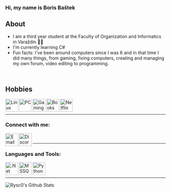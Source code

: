 ### Hi, my name is Boris Baštek

## About
- I am a third year student at the Faculty of Organization and Informatics in Varaždin 👨‍🎓
- I'm currently learning C# 
- Fun facts: I've been around computers since I was 6 and in that time I did many things, from gaming, fixing computers, creating and managing my own forum, video editing to programming.    
<br />

## Hobbies
<img align="left" alt="Linux" width="40px" src="https://cdn.iconscout.com/icon/free/png-512/linux-17-570099.png"/>
<img align="left" alt="PC" width="40px" src="https://cdn.icon-icons.com/icons2/1367/PNG/512/32officeicons-31_89708.png"/>
<img align="left" alt="Gaming" width="40px" src="https://images.vexels.com/media/users/3/127792/isolated/preview/19ed433991134a2ad4fcf6bad060c7a6-gaming-joystick-icon-by-vexels.png"/>
<img align="left" alt="Books" width="40px" src="https://image.flaticon.com/icons/svg/183/183334.svg"/>
<img align="left" alt="Netflix" width="40px" src="https://clipground.com/images/netflix-app-icon-clipart-9.jpg"/>


<br />
<br />

---

### Connect with me:
[<img align="left" alt="Email" width="40px" src="https://encrypted-tbn0.gstatic.com/images?q=tbn:ANd9GcT4b6ReRuXbjvhB06vVFhcH3DdEbABaJGdVXA&usqp=CAU"/>][email]
[<img align="left" alt="Discord" width="40px" src="https://clipartart.com/images/discord-icon-clipart-5.jpg"/>][discord]
<br />

---

### Languages and Tools:

[<img align="left" alt=".Net" width="40px" src="https://cdn.iconscout.com/icon/free/png-512/microsoft-dot-net-1-1175179.png"/>][.net]
[<img align="left" alt="MSSQL" width="40px" src="https://banner2.cleanpng.com/20180615/jyr/kisspng-microsoft-sql-server-computer-servers-database-blendo-5b23ceeb160271.1655654715290733870902.jpg"/>][MSSQL]
<img align="left" alt="Python" width="40px" src="https://logos-download.com/wp-content/uploads/2016/10/Python_logo_icon.png"/>




<br />
<br />

---
<img align="left" alt="Rysc0's Github Stats" src="https://github-readme-stats.vercel.app/api?username=Rysc0&show_icons=true&hide_border=true&count_private=true&theme=onedark" />


<br />




[email]: boris.bastek@gmail.com
[discord]: Rysco#0866
[.net]: https://github.com/Rysc0/Ljekarna-Desktop-APP
[MSSQL]: https://github.com/Rysc0/Ljekarna-Desktop-APP
[foi]: https://www.foi.unizg.hr/en
